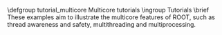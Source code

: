 \defgroup tutorial_multicore Multicore tutorials
\ingroup Tutorials
\brief These examples aim to illustrate the multicore features of ROOT, such as thread awareness and safety, multithreading and multiprocessing.
